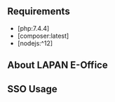 ## Requirements
- [php:7.4.4]
- [composer:latest]
- [nodejs:^12]

## About LAPAN E-Office


## SSO Usage


